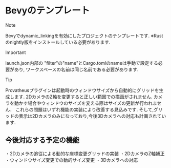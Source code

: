 
# Bevyのテンプレート

> [!NOTE]
> Bevyでdynamic_linkingを有効にしたプロジェクトのテンプレートです.
※Rustのnightly版をインストールしている必要があります.

> [!IMPORTANT]
> launch.json内部の "filter"の"name"とCargo.tomlのnameは手動で設定する必要があり,
ワークスペースの名前は同じ名前である必要があります.

>[!TIP]
>Provatheusプラグインは起動時のウィンドウサイズから自動的にグリッドを生成します.
2DカメラのZ軸を変更すると正しい範囲での描画がされません.
カメラを動かす場合やウィンドウのサイズを変える際はサイズの更新が行われません．
これらの問題はいずれ機能の実装により改善する見込みです.
そして,グリッドの表示は2Dカメラのみになっており,今後3Dカメラへの対応も計画されています.

## 今後対応する予定の機能

・2Dカメラの追従による動的な座標変更グリッドの実装
・2DカメラのZ軸補正
・ウィンドウサイズ変更での動的サイズ変更
・3Dカメラへの対応